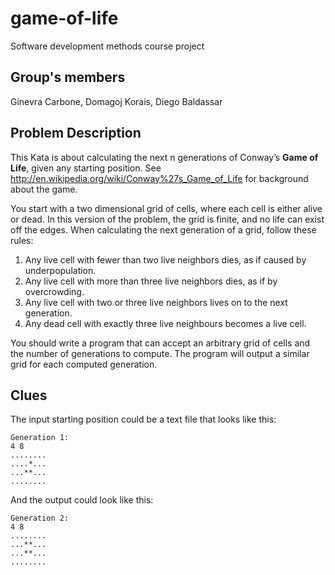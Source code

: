 # game-of-life
Software development methods course project

## Group's members
Ginevra Carbone, Domagoj Korais, Diego Baldassar

## Problem Description

This Kata is about calculating the next n generations of Conway’s **Game of Life**, given any starting position. See http://en.wikipedia.org/wiki/Conway%27s_Game_of_Life for background about the game.

You start with a two dimensional grid of cells, where each cell is either alive or dead. In this version of the problem, the grid is finite, and no life can exist off the edges. When calculating the next generation of a grid, follow these rules:

1. Any live cell with fewer than two live neighbors dies, as if caused by underpopulation.
2. Any live cell with more than three live neighbors dies, as if by overcrowding.
3. Any live cell with two or three live neighbors lives on to the next generation.
4. Any dead cell with exactly three live neighbours becomes a live cell.

You should write a program that can accept an arbitrary grid of cells and the number of generations to compute. The program will output a similar grid for each computed generation.


## Clues

The input starting position could be a text file that looks like this:

```
Generation 1:
4 8
........
....*...
...**...
........
```

And the output could look like this:

```
Generation 2:
4 8
........
...**...
...**...
........
```
